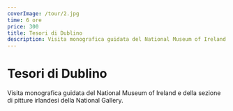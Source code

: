 ```yaml
---
coverImage: /tour/2.jpg
time: 6 ore
price: 300
title: Tesori di Dublino
description: Visita monografica guidata del National Museum of Ireland e della sezione di pitture irlandesi della National Gallery.
---
```


# Tesori di Dublino

Visita monografica guidata del National Museum of Ireland e della sezione di pitture irlandesi della National Gallery.
